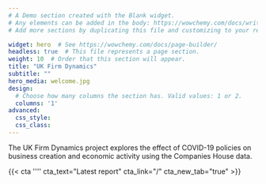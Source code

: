 ```yaml
---
# A Demo section created with the Blank widget.
# Any elements can be added in the body: https://wowchemy.com/docs/writing-markdown-latex/
# Add more sections by duplicating this file and customizing to your requirements.

widget: hero  # See https://wowchemy.com/docs/page-builder/
headless: true  # This file represents a page section.
weight: 10  # Order that this section will appear.
title: "UK Firm Dynamics"
subtitle: ""
hero_media: welcome.jpg
design:
  # Choose how many columns the section has. Valid values: 1 or 2.
  columns: '1'
advanced:
  css_style:
  css_class:
---
```


The UK Firm Dynamics project explores the effect of COVID-19 policies on business creation and economic activity using the Companies House data.

{{< cta ''<i class="fas fa-download"></i>'' cta_text="Latest report" cta_link="/" cta_new_tab="true" >}}